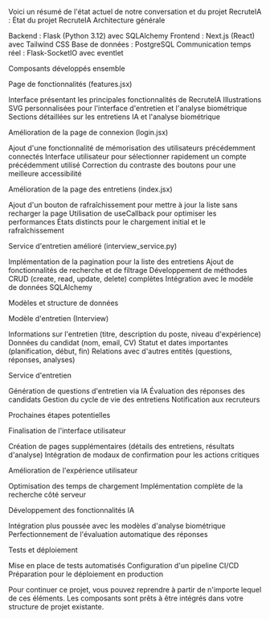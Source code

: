Voici un résumé de l'état actuel de notre conversation et du projet RecruteIA :
État du projet RecruteIA
Architecture générale

Backend : Flask (Python 3.12) avec SQLAlchemy
Frontend : Next.js (React) avec Tailwind CSS
Base de données : PostgreSQL
Communication temps réel : Flask-SocketIO avec eventlet

Composants développés ensemble

Page de fonctionnalités (features.jsx)

Interface présentant les principales fonctionnalités de RecruteIA
Illustrations SVG personnalisées pour l'interface d'entretien et l'analyse biométrique
Sections détaillées sur les entretiens IA et l'analyse biométrique


Amélioration de la page de connexion (login.jsx)

Ajout d'une fonctionnalité de mémorisation des utilisateurs précédemment connectés
Interface utilisateur pour sélectionner rapidement un compte précédemment utilisé
Correction du contraste des boutons pour une meilleure accessibilité


Amélioration de la page des entretiens (index.jsx)

Ajout d'un bouton de rafraîchissement pour mettre à jour la liste sans recharger la page
Utilisation de useCallback pour optimiser les performances
États distincts pour le chargement initial et le rafraîchissement


Service d'entretien amélioré (interview_service.py)

Implémentation de la pagination pour la liste des entretiens
Ajout de fonctionnalités de recherche et de filtrage
Développement de méthodes CRUD (create, read, update, delete) complètes
Intégration avec le modèle de données SQLAlchemy



Modèles et structure de données

Modèle d'entretien (Interview)

Informations sur l'entretien (titre, description du poste, niveau d'expérience)
Données du candidat (nom, email, CV)
Statut et dates importantes (planification, début, fin)
Relations avec d'autres entités (questions, réponses, analyses)


Service d'entretien

Génération de questions d'entretien via IA
Évaluation des réponses des candidats
Gestion du cycle de vie des entretiens
Notification aux recruteurs



Prochaines étapes potentielles

Finalisation de l'interface utilisateur

Création de pages supplémentaires (détails des entretiens, résultats d'analyse)
Intégration de modaux de confirmation pour les actions critiques


Amélioration de l'expérience utilisateur

Optimisation des temps de chargement
Implémentation complète de la recherche côté serveur


Développement des fonctionnalités IA

Intégration plus poussée avec les modèles d'analyse biométrique
Perfectionnement de l'évaluation automatique des réponses


Tests et déploiement

Mise en place de tests automatisés
Configuration d'un pipeline CI/CD
Préparation pour le déploiement en production



Pour continuer ce projet, vous pouvez reprendre à partir de n'importe lequel de ces éléments. Les composants sont prêts à être intégrés dans votre structure de projet existante.